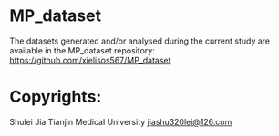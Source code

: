 # MP_dataset
The datasets generated and/or analysed during the current study are available in the MP_dataset repository: https://github.com/xielisos567/MP_dataset



# Copyrights:
Shulei Jia
Tianjin Medical University
jiashu320lei@126.com